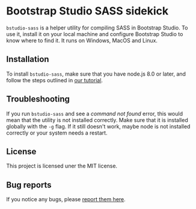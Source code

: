 # Bootstrap Studio SASS sidekick

`bstudio-sass` is a helper utility for compiling SASS in Bootstrap Studio. To use it, install it on your local machine and configure Bootstrap Studio to know where to find it. It runs on Windows, MacOS and Linux.

## Installation

To install `bstudio-sass`, make sure that you  have node.js 8.0 or later, and follow the steps outlined in [our tutorial](https://bootstrapstudio.io/tutorials/writing-sass).

## Troubleshooting

If you run `bstudio-sass` and see a *command not found* error, this would mean that the utility is not installed correctly. Make sure that it is installed globally with the `-g` flag. If it still doesn't work, maybe node is not installed correctly or your system needs a restart.

## License

This project is licensed uner the MIT license.

## Bug reports

If you notice any bugs, please [report them here](https://bootstrapstudio.io/bug-report).
